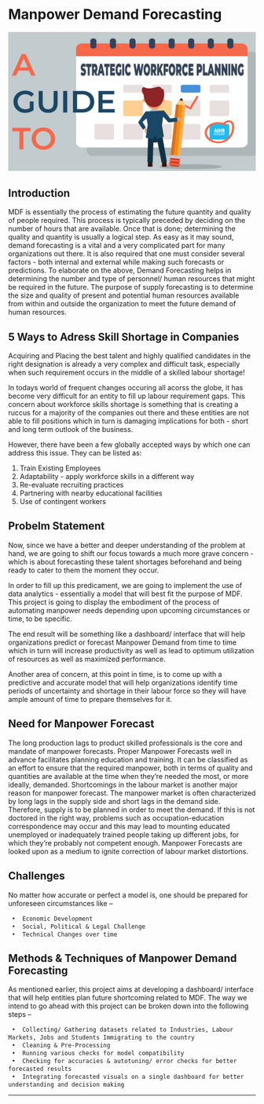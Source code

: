 # Manpower Demand Forecasting

<img src="MDF.jpg"
     alt="Manpower-Demand-Forecasting"
     style="float: center; margin-right: 10px;" />

## Introduction

MDF is essentially the process of estimating the future quantity and quality of people required. This process is typically preceded by deciding on the number of hours that are available. Once that is done; determining the quality and quantity is usually a logical step. As easy as it may sound, demand forecasting is a vital and a very complicated part for many organizations out there. It is also required that one must consider several factors - both internal and external while making such forecasts or predictions.
To elaborate on the above, Demand Forecasting helps in determining the number and type of personnel/ human resources that might be required in the future. The purpose of supply forecasting is to determine the size and quality of present and potential human resources available from within and outside the organization to meet the future demand of human resources.

##  5 Ways to Adress Skill Shortage in Companies

Acquiring and Placing the best talent and highly qualified candidates in the right designation is already a very complex and difficult task, especially when such requirement occurs in the middle of a skilled labour shortage!

In todays world of frequent changes occuring all acorss the globe, it has become very difficult for an entity to fill up labour requirement gaps. This concern about workforce skills shortage is something that is creating a ruccus for a majority of the companies out there and these entities are not able to fill positions which in turn is damaging implications for both - short and long term outlook of the business.

However, there have been a few globally accepted ways by which one can address this issue. They can be listed as:

1. Train Existing Employees
2. Adaptability - apply workforce skills in a different way
3. Re-evaluate recruiting practices
4. Partnering with nearby educational facilities
5. Use of contingent workers

## Probelm Statement

Now, since we have a better and deeper understanding of the problem at hand, we are going to shift our focus towards a much more grave concern - which is about forecasting these talent shortages beforehand and being ready to cater to them the moment they occur.

In order to fill up this predicament, we are going to implement the use of data analytics - essentially a model that will best fit the purpose of MDF.
This project is going to display the embodiment of the process of automating manpower needs depending upon upcoming circumstances or time, to be specific. 

The end result will be something like a dashboard/ interface that will help organizations predict or forecast Manpower Demand from time to time which in turn will increase productivity as well as lead to optimum utilization of resources as well as maximized performance.

Another area of concern, at this point in time, is to come up with a predictive and accurate model that will help organizations identify time periods of uncertainty and shortage in their labour force so they will have ample amount of time to prepare themselves for it.

## Need for Manpower Forecast

The long production lags to product skilled professionals is the core and mandate of manpower forecasts. Proper Manpower Forecasts well in advance facilitates planning education and training. It can be classified as an effort to ensure that the required manpower, both in terms of quality and quantities are available at the time when they’re needed the most, or more ideally, demanded.
Shortcomings in the labour market is another major reason for manpower forecast. The manpower market is often characterized by long lags in the supply side and short lags in the demand side. Therefore, supply is to be planned in order to meet the demand. If this is not doctored in the right way, problems such as occupation-education correspondence may occur and this may lead to mounting educated unemployed or inadequately trained people taking up different jobs, for which they’re probably not competent enough. Manpower Forecasts are looked upon as a medium to ignite correction of labour market distortions.

## Challenges

No matter how accurate or perfect a model is, one should be prepared for unforeseen circumstances like –

     •	Economic Development
     •	Social, Political & Legal Challenge
     •	Technical Changes over time

## Methods & Techniques of Manpower Demand Forecasting

As mentioned earlier, this project aims at developing a dashboard/ interface that will help entities plan future shortcoming related to MDF. The way we intend to go ahead with this project can be broken down into the following steps –

     •	Collecting/ Gathering datasets related to Industries, Labour Markets, Jobs and Students Immigrating to the country
     •	Cleaning & Pre-Processing
     •	Running various checks for model compatibility
     •	Checking for accuracies & autotuning/ error checks for better forecasted results
     •	Integrating forecasted visuals on a single dashboard for better understanding and decision making

_______________________________________________________________________________________________________________________________________________________________________________________